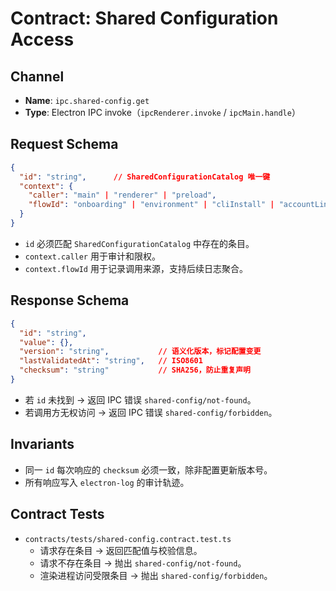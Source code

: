 # Contract: Shared Configuration Access

## Channel
- **Name**: `ipc.shared-config.get`
- **Type**: Electron IPC invoke（`ipcRenderer.invoke` / `ipcMain.handle`）

## Request Schema
```json
{
  "id": "string",      // SharedConfigurationCatalog 唯一键
  "context": {
    "caller": "main" | "renderer" | "preload",
    "flowId": "onboarding" | "environment" | "cliInstall" | "accountLink"
  }
}
```
- `id` 必须匹配 `SharedConfigurationCatalog` 中存在的条目。
- `context.caller` 用于审计和限权。
- `context.flowId` 用于记录调用来源，支持后续日志聚合。

## Response Schema
```json
{
  "id": "string",
  "value": {},
  "version": "string",           // 语义化版本，标记配置变更
  "lastValidatedAt": "string",   // ISO8601
  "checksum": "string"           // SHA256，防止重复声明
}
```
- 若 `id` 未找到 → 返回 IPC 错误 `shared-config/not-found`。
- 若调用方无权访问 → 返回 IPC 错误 `shared-config/forbidden`。

## Invariants
- 同一 `id` 每次响应的 `checksum` 必须一致，除非配置更新版本号。
- 所有响应写入 `electron-log` 的审计轨迹。

## Contract Tests
- `contracts/tests/shared-config.contract.test.ts`
  - 请求存在条目 → 返回匹配值与校验信息。
  - 请求不存在条目 → 抛出 `shared-config/not-found`。
  - 渲染进程访问受限条目 → 抛出 `shared-config/forbidden`。
